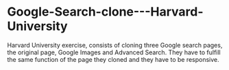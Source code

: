 # Google-Search-clone---Harvard-University
Harvard University exercise, consists of cloning three Google search pages, the original page, Google Images and Advanced Search. They have to fulfill the same function of the page they cloned and they have to be responsive.
